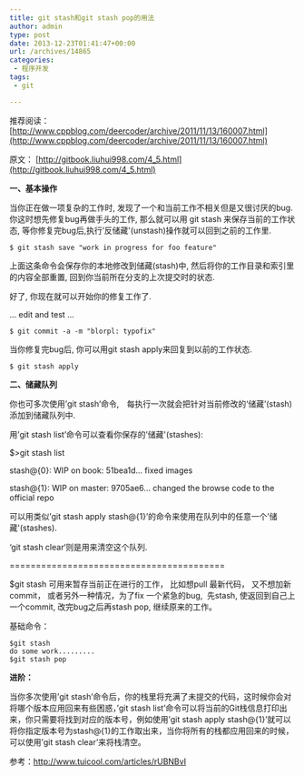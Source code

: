 ```yaml
---
title: git stash和git stash pop的用法
author: admin
type: post
date: 2013-12-23T01:41:47+00:00
url: /archives/14865
categories:
 - 程序开发
tags:
 - git

---
```


推荐阅读： [http://www.cppblog.com/deercoder/archive/2011/11/13/160007.html](http://www.cppblog.com/deercoder/archive/2011/11/13/160007.html)

原文： [http://gitbook.liuhui998.com/4_5.html](http://gitbook.liuhui998.com/4_5.html)

**一、基本操作**

当你正在做一项复杂的工作时, 发现了一个和当前工作不相关但是又很讨厌的bug. 你这时想先修复bug再做手头的工作, 那么就可以用 git stash 来保存当前的工作状态, 等你修复完bug后,执行’反储藏'(unstash)操作就可以回到之前的工作里.

```
$ git stash save "work in progress for foo feature"
```

上面这条命令会保存你的本地修改到储藏(stash)中, 然后将你的工作目录和索引里的内容全部重置, 回到你当前所在分支的上次提交时的状态.

好了, 你现在就可以开始你的修复工作了.

… edit and test …

```
$ git commit -a -m "blorpl: typofix"
```

当你修复完bug后, 你可以用git stash apply来回复到以前的工作状态.

```
$ git stash apply
```

**二、储藏队列**

你也可多次使用’git stash’命令,　每执行一次就会把针对当前修改的‘储藏’(stash)添加到储藏队列中.

用’git stash list’命令可以查看你保存的’储藏'(stashes):

$>git stash list

stash@{0}: WIP on book: 51bea1d… fixed images

stash@{1}: WIP on master: 9705ae6… changed the browse code to the official repo

可以用类似’git stash apply stash@{1}’的命令来使用在队列中的任意一个’储藏'(stashes).

‘git stash clear‘则是用来清空这个队列.

=========================================

$git stash 可用来暂存当前正在进行的工作， 比如想pull 最新代码， 又不想加新commit， 或者另外一种情况，为了fix 一个紧急的bug,  先stash, 使返回到自己上一个commit, 改完bug之后再stash pop, 继续原来的工作。

基础命令：

```
$git stash
do some work.........
$git stash pop

```

**进阶：**

当你多次使用’git stash’命令后，你的栈里将充满了未提交的代码，这时候你会对将哪个版本应用回来有些困惑，’git stash list’命令可以将当前的Git栈信息打印出来，你只需要将找到对应的版本号，例如使用’git stash apply stash@{1}’就可以将你指定版本号为stash@{1}的工作取出来，当你将所有的栈都应用回来的时候，可以使用’git stash clear’来将栈清空。

参考：http://www.tuicool.com/articles/rUBNBvI